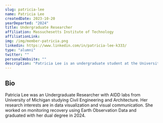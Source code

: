 ```yaml
---
slug: patricia-lee
name: Patricia Lee
createdDate: 2023-10-20
yearDeparted: "2024"
title: Undergraduate Researcher
affiliation: Massuchesetts Institute of Technology
affiliationLink: 
img: /img/member-patricia.png
linkedin: https://www.linkedin.com/in/patricia-lee-k333/
type: "alumni"
twitter: ""
personalWebsite: ""
description: "Patricia Lee is an undergraduate student at the University of Michigan studying Civil Engineering and Architecture."
---
```


## Bio
Patricia Lee was an Undergraduate Researcher with AIDD labs from University of Michigan studying Civil Engineering and Architecture. Her research interests are in data visualization and visual communication. She worked on monitoring recovery using Earth Observation Data and graduated with her dual degree in 2024.